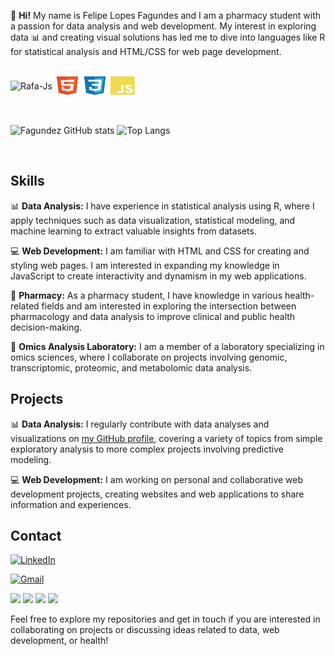 👋 **Hi!** My name is Felipe Lopes Fagundes and I am a pharmacy student with a passion for data analysis and web development. My interest in exploring data 📊 and creating visual solutions has led me to dive into languages like R for statistical analysis and HTML/CSS for web page development.


<div style="display: inline_block"><br>
  <img align="center" alt="Rafa-Js" height="30" width="40" src="https://cdn.jsdelivr.net/gh/devicons/devicon@latest/icons/rstudio/rstudio-original.svg">
  <img align="center" alt="Rafa-Ts" height="30" width="40" src="https://raw.githubusercontent.com/devicons/devicon/master/icons/html5/html5-original.svg">
  <img align="center" alt="Rafa-React" height="30" width="40" src="https://raw.githubusercontent.com/devicons/devicon/master/icons/css3/css3-original.svg">
  <img align="center" alt="Rafa-HTML" height="30" width="40" src="https://raw.githubusercontent.com/devicons/devicon/master/icons/javascript/javascript-plain.svg">
</div><br><br>


![Fagundez GitHub stats](https://github-readme-stats.vercel.app/api?username=Felipe-Fagundes-LBBM&show_icons=true&theme=midnight-purple) ![Top Langs](https://github-readme-stats.vercel.app/api/top-langs/?username=Felipe-Fagundes-LBBM&layout=compact&hide=html&theme=midnight-purple)

<br>

## Skills

📊 **Data Analysis:** I have experience in statistical analysis using R, where I apply techniques such as data visualization, statistical modeling, and machine learning to extract valuable insights from datasets.

💻 **Web Development:** I am familiar with HTML and CSS for creating and styling web pages. I am interested in expanding my knowledge in JavaScript to create interactivity and dynamism in my web applications.

💊 **Pharmacy:** As a pharmacy student, I have knowledge in various health-related fields and am interested in exploring the intersection between pharmacology and data analysis to improve clinical and public health decision-making.

🔬 **Omics Analysis Laboratory:** I am a member of a laboratory specializing in omics sciences, where I collaborate on projects involving genomic, transcriptomic, proteomic, and metabolomic data analysis.

## Projects

📊 **Data Analysis:** I regularly contribute with data analyses and visualizations on [my GitHub profile](link_to_github_profile), covering a variety of topics from simple exploratory analysis to more complex projects involving predictive modeling.

💻 **Web Development:** I am working on personal and collaborative web development projects, creating websites and web applications to share information and experiences.



## Contact

[![LinkedIn](https://img.shields.io/badge/linkedin-%230077B5.svg?style=for-the-badge&logo=linkedin&logoColor=white)](https://www.linkedin.com/in/felipe-lopes-fagundes-529378285/)

[![Gmail](https://img.shields.io/badge/Gmail-D14836?style=for-the-badge&logo=gmail&logoColor=white)](felipelopesfagundes@gmail.com)

<div> 
  <a href="https://instagram.com/felpsfagundez" target="_blank"><img src="https://img.shields.io/badge/-Instagram-%23E4405F?style=for-the-badge&logo=instagram&logoColor=white" target="_blank"></a>
 <a href="https://discord.gg/felipefagundes31" target="_blank"><img src="https://img.shields.io/badge/Discord-7289DA?style=for-the-badge&logo=discord&logoColor=white" target="_blank"></a> 
  <a href = "felipelopesfagundes@gmail.com"><img src="https://img.shields.io/badge/Gmail-D14836?style=for-the-badge&logo=gmail&logoColor=white)](felipelopesfagundes@gmail.com)"></a>
  <a href="https://www.linkedin.com/in/felipe-lopes-fagundes-529378285/" target="_blank"><img src="https://img.shields.io/badge/-LinkedIn-%230077B5?style=for-the-badge&logo=linkedin&logoColor=white" target="_blank"></a> 
  
</div>

Feel free to explore my repositories and get in touch if you are interested in collaborating on projects or discussing ideas related to data, web development, or health!


